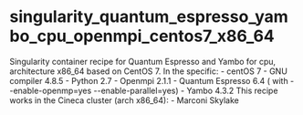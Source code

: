 # singularity_quantum_espresso_yambo_cpu_openmpi_centos7_x86_64
Singularity container recipe for Quantum Espresso and Yambo for cpu, architecture x86_64 based on CentOS 7. In the specific:  - centOS 7  - GNU compiler 4.8.5 - Python 2.7 - Openmpi 2.1.1  - Quantum Espresso 6.4 ( with --enable-openmp=yes --enable-parallel=yes) - Yambo 4.3.2  This recipe works in the Cineca cluster (arch x86_64):  - Marconi Skylake
